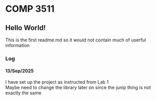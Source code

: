 # COMP 3511
## Hello World!
This is the first readme.md so it would not contain much of userful information
### Log
#### 13/Sep/2025
I have set up the project as instructed from Lab 1 <br>
Maybe need to change the library later on since the junip thing is not exactly the same